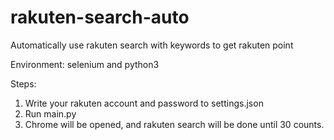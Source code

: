 # rakuten-search-auto

Automatically use rakuten search with keywords to get rakuten point

Environment: selenium and python3

Steps:
1. Write your rakuten account and password to settings.json
2. Run main.py
3. Chrome will be opened, and rakuten search will be done until 30 counts.
